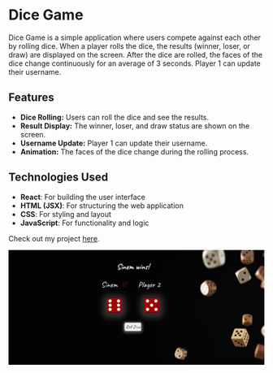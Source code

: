 # Dice Game

Dice Game is a simple application where users compete against each other by rolling dice. When a player rolls the dice, the results (winner, loser, or draw) are displayed on the screen. After the dice are rolled, the faces of the dice change continuously for an average of 3 seconds. Player 1 can update their username.


## Features

- **Dice Rolling:** Users can roll the dice and see the results.
- **Result Display:** The winner, loser, and draw status are shown on the screen.
- **Username Update:** Player 1 can update their username.
- **Animation:** The faces of the dice change during the rolling process.

## Technologies Used
- **React**: For building the user interface
- **HTML (JSX)**: For structuring the web application
- **CSS**: For styling and layout
- **JavaScript**: For functionality and logic

Check out my project [here](https://dice-game-reactive.vercel.app/).


![github](/public/diceGameImg.png)